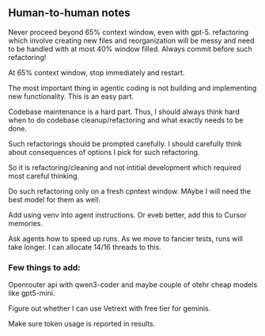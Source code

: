 ## Human-to-human notes

Never proceed beyond 65% context window, even with gpt-5. refactoring which involve creating new files and reorganization will be messy and need to be handled with at most 40% window filled. Always commit before such refactoring!

At 65% context window, stop immediately and restart.

The most important thing in agentic coding is not building and implementing new functionality. This is an easy part.

Codebase maintenance is a hard part. Thus, I should always think hard when to do codebase cleanup/refactoring and what exactly needs to be done.

Such refactorings should be prompted carefully. I should carefully think about consequences of options I pick for such refactoring.

So it is refactoring/cleaning and not intitial development which required most careful thinking.

Do such refactoring only on a fresh cpntext window. MAybe I will need the best model for them as well.

Add using venv into agent instructions. Or eveb better, add this to Cursor memories.

Ask agents how to speed up runs. As we move to fancier tests, runs will take longer. I can allocate 14/16 threads to this.





### Few things to add:

Openrouter api with qwen3-coder and maybe couple of otehr cheap models like gpt5-mini.

Figure out whether I can use Vetrext with free tier for geminis.

Make sure token usage is reported in results.


